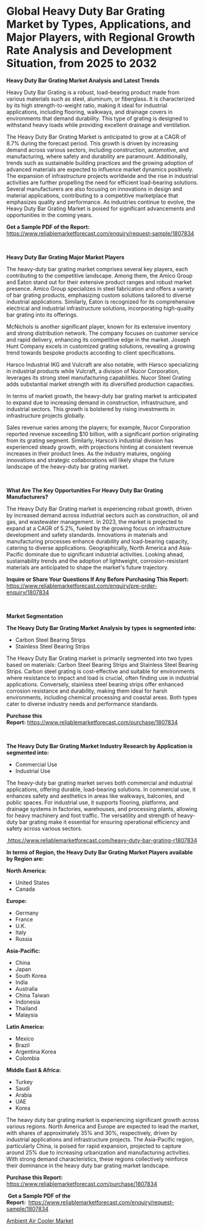 <p><h1>Global Heavy Duty Bar Grating Market by Types, Applications, and Major Players, with Regional Growth Rate Analysis and Development Situation, from 2025 to 2032</h1></p><p><strong>Heavy Duty Bar Grating Market Analysis and Latest Trends</strong></p>
<p><p>Heavy Duty Bar Grating is a robust, load-bearing product made from various materials such as steel, aluminum, or fiberglass. It is characterized by its high strength-to-weight ratio, making it ideal for industrial applications, including flooring, walkways, and drainage covers in environments that demand durability. This type of grating is designed to withstand heavy loads while providing excellent drainage and ventilation.</p><p>The Heavy Duty Bar Grating Market is anticipated to grow at a CAGR of 8.7% during the forecast period. This growth is driven by increasing demand across various sectors, including construction, automotive, and manufacturing, where safety and durability are paramount. Additionally, trends such as sustainable building practices and the growing adoption of advanced materials are expected to influence market dynamics positively. The expansion of infrastructure projects worldwide and the rise in industrial activities are further propelling the need for efficient load-bearing solutions. Several manufacturers are also focusing on innovations in design and material applications, contributing to a competitive marketplace that emphasizes quality and performance. As industries continue to evolve, the Heavy Duty Bar Grating Market is poised for significant advancements and opportunities in the coming years.</p></p>
<p><strong>Get a Sample PDF of the Report:&nbsp;</strong> <a href="https://www.reliablemarketforecast.com/enquiry/request-sample/1807834?utm_campaign=2015&utm_medium=2&utm_source=Github&utm_content=ia&utm_term=19022025&utm_id=heavy-duty-bar-grating">https://www.reliablemarketforecast.com/enquiry/request-sample/1807834</a></p>
<p>&nbsp;</p>
<p><strong>Heavy Duty Bar Grating Major Market Players</strong></p>
<p><p>The heavy-duty bar grating market comprises several key players, each contributing to the competitive landscape. Among them, the Amico Group and Eaton stand out for their extensive product ranges and robust market presence. Amico Group specializes in steel fabrication and offers a variety of bar grating products, emphasizing custom solutions tailored to diverse industrial applications. Similarly, Eaton is recognized for its comprehensive electrical and industrial infrastructure solutions, incorporating high-quality bar grating into its offerings.</p><p>McNichols is another significant player, known for its extensive inventory and strong distribution network. The company focuses on customer service and rapid delivery, enhancing its competitive edge in the market. Joseph Hunt Company excels in customized grating solutions, revealing a growing trend towards bespoke products according to client specifications.</p><p>Harsco Industrial IKG and Vulcraft are also notable, with Harsco specializing in industrial products while Vulcraft, a division of Nucor Corporation, leverages its strong steel manufacturing capabilities. Nucor Steel Grating adds substantial market strength with its diversified production capacities.</p><p>In terms of market growth, the heavy-duty bar grating market is anticipated to expand due to increasing demand in construction, infrastructure, and industrial sectors. This growth is bolstered by rising investments in infrastructure projects globally.</p><p>Sales revenue varies among the players; for example, Nucor Corporation reported revenue exceeding $10 billion, with a significant portion originating from its grating segment. Similarly, Harsco’s industrial division has experienced steady growth, with projections hinting at consistent revenue increases in their product lines. As the industry matures, ongoing innovations and strategic collaborations will likely shape the future landscape of the heavy-duty bar grating market.</p></p>
<p>&nbsp;</p>
<p><strong>What Are The Key Opportunities For Heavy Duty Bar Grating Manufacturers?</strong></p>
<p><p>The Heavy Duty Bar Grating market is experiencing robust growth, driven by increased demand across industrial sectors such as construction, oil and gas, and wastewater management. In 2023, the market is projected to expand at a CAGR of 5.2%, fueled by the growing focus on infrastructure development and safety standards. Innovations in materials and manufacturing processes enhance durability and load-bearing capacity, catering to diverse applications. Geographically, North America and Asia-Pacific dominate due to significant industrial activities. Looking ahead, sustainability trends and the adoption of lightweight, corrosion-resistant materials are anticipated to shape the market's future trajectory.</p></p>
<p><strong>Inquire or Share Your Questions If Any Before Purchasing This Report:</strong> <a href="https://www.reliablemarketforecast.com/enquiry/pre-order-enquiry/1807834?utm_campaign=2015&utm_medium=2&utm_source=Github&utm_content=ia&utm_term=19022025&utm_id=heavy-duty-bar-grating">https://www.reliablemarketforecast.com/enquiry/pre-order-enquiry/1807834</a></p>
<p>&nbsp;</p>
<p><strong>Market Segmentation</strong></p>
<p><strong>The Heavy Duty Bar Grating Market Analysis by types is segmented into:</strong></p>
<p><ul><li>Carbon Steel Bearing Strips</li><li>Stainless Steel Bearing Strips</li></ul></p>
<p><p>The Heavy Duty Bar Grating market is primarily segmented into two types based on materials: Carbon Steel Bearing Strips and Stainless Steel Bearing Strips. Carbon steel grating is cost-effective and suitable for environments where resistance to impact and load is crucial, often finding use in industrial applications. Conversely, stainless steel bearing strips offer enhanced corrosion resistance and durability, making them ideal for harsh environments, including chemical processing and coastal areas. Both types cater to diverse industry needs and performance standards.</p></p>
<p><strong>Purchase this Report:&nbsp;</strong><a href="https://www.reliablemarketforecast.com/purchase/1807834?utm_campaign=2015&utm_medium=2&utm_source=Github&utm_content=ia&utm_term=19022025&utm_id=heavy-duty-bar-grating">https://www.reliablemarketforecast.com/purchase/1807834</a></p>
<p>&nbsp;</p>
<p><strong>The Heavy Duty Bar Grating Market Industry Research by Application is segmented into:</strong></p>
<p><ul><li>Commercial Use</li><li>Industrial Use</li></ul></p>
<p><p>The heavy-duty bar grating market serves both commercial and industrial applications, offering durable, load-bearing solutions. In commercial use, it enhances safety and aesthetics in areas like walkways, balconies, and public spaces. For industrial use, it supports flooring, platforms, and drainage systems in factories, warehouses, and processing plants, allowing for heavy machinery and foot traffic. The versatility and strength of heavy-duty bar grating make it essential for ensuring operational efficiency and safety across various sectors.</p></p>
<p><a href="https://www.reliablemarketforecast.com/heavy-duty-bar-grating-r1807834?utm_campaign=2015&utm_medium=2&utm_source=Github&utm_content=ia&utm_term=19022025&utm_id=heavy-duty-bar-grating">&nbsp;https://www.reliablemarketforecast.com/heavy-duty-bar-grating-r1807834</a></p>
<p><strong>In terms of Region, the Heavy Duty Bar Grating Market Players available by Region are:</strong></p>
<p>
    <p> <strong> North America: </strong>
        <ul>
            <li>United States</li>
            <li>Canada</li>
        </ul>
        </p> 
    <p> <strong> Europe: </strong>
        <ul>
            <li>Germany</li>
            <li>France</li>
            <li>U.K.</li>
            <li>Italy</li>
            <li>Russia</li>
        </ul>
        </p> 
    <p> <strong> Asia-Pacific: </strong>
        <ul>
            <li>China</li>
            <li>Japan</li>
            <li>South Korea</li>
            <li>India</li>
            <li>Australia</li>
            <li>China Taiwan</li>
            <li>Indonesia</li>
            <li>Thailand</li>
            <li>Malaysia</li>
        </ul>
        </p> 
    <p> <strong> Latin America: </strong>
        <ul>
            <li>Mexico</li>
            <li>Brazil</li>
            <li>Argentina Korea</li>
            <li>Colombia</li>
        </ul>
        </p> 
    <p> <strong> Middle East & Africa: </strong>
        <ul>
            <li>Turkey</li>
            <li>Saudi</li>
            <li>Arabia</li>
            <li>UAE</li>
            <li>Korea</li>
        </ul>
    </p>
    </p>
<p><p>The heavy duty bar grating market is experiencing significant growth across various regions. North America and Europe are expected to lead the market, with shares of approximately 35% and 30%, respectively, driven by industrial applications and infrastructure projects. The Asia-Pacific region, particularly China, is poised for rapid expansion, projected to capture around 25% due to increasing urbanization and manufacturing activities. With strong demand characteristics, these regions collectively reinforce their dominance in the heavy duty bar grating market landscape.</p></p>
<p><strong>Purchase this Report: </strong><a href="https://www.reliablemarketforecast.com/purchase/1807834?utm_campaign=2015&utm_medium=2&utm_source=Github&utm_content=ia&utm_term=19022025&utm_id=heavy-duty-bar-grating">https://www.reliablemarketforecast.com/purchase/1807834</a></p>
<p>&nbsp;<strong>Get a Sample PDF of the Report:&nbsp;&nbsp;</strong><a href="https://www.reliablemarketforecast.com/enquiry/request-sample/1807834?utm_campaign=2015&utm_medium=2&utm_source=Github&utm_content=ia&utm_term=19022025&utm_id=heavy-duty-bar-grating">https://www.reliablemarketforecast.com/enquiry/request-sample/1807834</a></p>
<p><strong></strong></p>
<p><p><a href="https://github.com/santosh758595/Market-Research-Report-List-7/blob/main/ambient-air-cooler-market.md?utm_campaign=2015&utm_medium=2&utm_source=Github&utm_content=ia&utm_term=19022025&utm_id=heavy-duty-bar-grating">Ambient Air Cooler Market</a></p></p>
